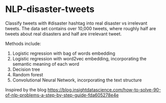 # NLP-disaster-tweets
Classify tweets with #disaster hashtag into real disaster vs irrelevant tweets. The data set contains over 10,000 tweets, where roughly half are tweets about real disasters and half are irrelevant tweet.

Methods include: 
1. Logistic regression with bag of words embedding
2. Logistic regression with word2vec embedding, incorporating the semantic meaning of each word
3. Decision tree
4. Random forest
5. Convolutional Neural Network, incorporating the text structure

Inspired by the blog https://blog.insightdatascience.com/how-to-solve-90-of-nlp-problems-a-step-by-step-guide-fda605278e4e

